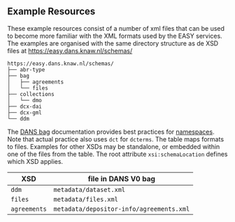 Example Resources
-----------------

These example resources consist of a number of xml files that can be used
to become more familiar with the XML formats used by the EASY services.
The examples are organised with the same directory structure
as de XSD files at https://easy.dans.knaw.nl/schemas/

```
https://easy.dans.knaw.nl/schemas/
├── abr-type
├── bag
│   ├── agreements
│   └── files
├── collections
│   └── dmo
├── dcx-dai
├── dcx-gml
└── ddm
```

The [DANS bag] documentation provides best practices for [namespaces].
Note that actual practice also uses `dct` for `dcterms`.
The table maps formats to files.
Examples for other XSDs may be standalone,
or embedded within one of the files from the table.
The root attribute `xsi:schemaLocation` defines which XSD applies.

| XSD          | file in DANS V0 bag                      |
|--------------|------------------------------------------|
| `ddm`        | `metadata/dataset.xml`                   |
| `files`      | `metadata/files.xml`                     |
| `agreements` | `metadata/depositor-info/agreements.xml` |

[DANS bag]: https://github.com/DANS-KNAW/dans-bagit-profile/blob/master/docs/versions/0.0.0.md#dans-bagit-profile-v0
[namespaces]: https://github.com/DANS-KNAW/dans-bagit-profile/blob/master/docs/versions/0.0.0.md#xml-namespaces

 
